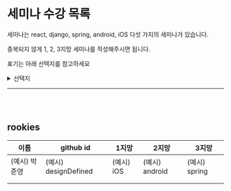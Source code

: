 # 세미나 수강 목록

세미나는 react, django, spring, android, iOS 다섯 가지의 세미나가 있습니다.

중복되지 않게 1, 2, 3지망 세미나를 작성해주시면 됩니다.

표기는 아래 선택지를 참고하세요

<details>
<summary>선택지</summary>

|       |        |        |         |     |
| ----- | ------ | ------ | ------- | --- |
| react | django | spring | android | iOS |

</details>

---

<br><br>

## rookies

| 이름         | github id                  | 1지망         | 2지망        | 3지망         |
| ----------- | -------------------------- | ------------ | ------------ | ------------ |
| (예시) 박준영 | (예시) designDefined      | (예시) iOS | (예시) android | (예시) spring |
|||||
|||||

